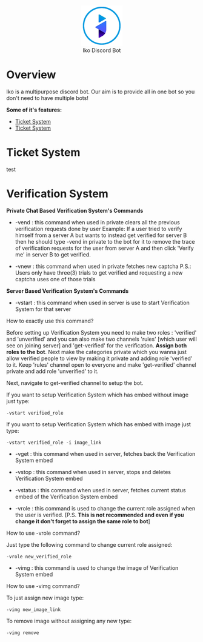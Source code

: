 <div align="center">
  <br>
  <img src="https://raw.githubusercontent.com/leothewolf/iko/main/logo_for_git.png" alt="Iko Discord Bot">
  <br>
  Iko Discord Bot
  <br>
</div>

# Overview
Iko is a multipurpose discord bot. Our aim is to provide all in one bot so you don't need to have multiple bots!

**Some of it's features:**
- <a href="#Ticket System">Ticket System</a>
- <a href="#Verification System">Ticket System</a>

# Ticket System

test

# Verification System

**Private Chat Based Verification System's Commands**


- -vend : this command when used in private clears all the previous verification requests done by user
Example: If a user tried to verify himself from a server A but wants to instead get verified for server B then he should type -vend in private to the bot for it 	  to remove the trace of verification requests for the user from server A and then click 'Verify me' in server B to get verified.


- -vnew : this command when used in private fetches new captcha 
P.S.: Users only have three(3) trials to get verified and requesting a new captcha uses one of those trials



**Server Based Verification System's Commands**


- -vstart : this command when used in server is use to start Verification System for that server

How to exactly use this command?

Before setting up Verification System you need to make two roles : 'verified' and 'unverified' and you can also make two channels 'rules' [which user will see on joining server] and 'get-verified' for the verification. **Assign both roles to the bot**. Next make the categories private which you wanna just allow verified people to view by making it private and adding role 'verified' to it. Keep 'rules' channel open to everyone and make 'get-verified' channel private and add role 'unverified' to it.

Next, navigate to get-verified channel to setup the bot.

If you want to setup Verification System which has embed without image just type:
```
-vstart verified_role
```

If you want to setup Verification System which has embed with image just type:
```
-vstart verified_role -i image_link
```


- -vget : this command when used in server, fetches back the Verification System embed


- -vstop : this command when used in server, stops and deletes Verification System embed


- -vstatus : this command when used in server, fetches current status embed of the Verification System embed


- -vrole : this command is used to change the current role assigned when the user is verified. 
[P.S. **This is not recommended and even if you change it don't forget to assign the same role to bot**]

How to use -vrole command?

Just type the following command to change current role assigned:
```
-vrole new_verified_role
```


- -vimg : this command is used to change the image of Verification System embed

How to use -vimg command?

To just assign new image type:
```
-vimg new_image_link
```

To remove image without assigning any new type:
```
-vimg remove
```
